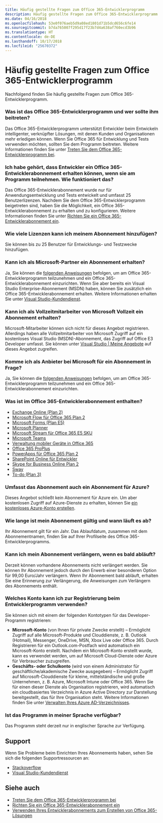```yaml
---
title: Häufig gestellte Fragen zum Office 365-Entwicklerprogramm
description: Häufig gestellte Fragen zum Office 365-Entwicklerprogramm.
ms.date: 04/16/2018
ms.openlocfilehash: 53e0f076aeb5d9a08ed1801d71b5dcd656c6fe14
ms.sourcegitcommit: b7da765007f295d17f23b7d4a638af760ecd3b96
ms.translationtype: HT
ms.contentlocale: de-DE
ms.lasthandoff: 10/17/2018
ms.locfileid: "25670372"
---
```

# <a name="office-365-developer-program-faq"></a>Häufig gestellte Fragen zum Office 365-Entwicklerprogramm

Nachfolgend finden Sie häufig gestellte Fragen zum Office 365-Entwicklerprogramm.

### <a name="what-is-the-office-365-developer-program-and-who-should-join-it"></a>Was ist das Office 365-Entwicklerprogramm und wer sollte ihm beitreten?

Das Office 365-Entwicklerprogramm unterstützt Entwickler beim Entwickeln intelligenter, verknüpfter Lösungen, mit denen Kunden und Organisationen mehr erledigen können. Wenn Sie Office 365 für Entwicklung und Tests verwenden möchten, sollten Sie dem Programm beitreten. Weitere Informationen finden Sie unter [Treten Sie dem Office 365-Entwicklerprogramm bei](office-365-developer-program.md).
 
### <a name="i-heard-that-developers-can-receive-an-office-365-developer-subscription-if-they-join-the-program-how-does-that-work"></a>Ich habe gehört, dass Entwickler ein Office 365-Entwicklerabonnement erhalten können, wenn sie am Programm teilnehmen. Wie funktioniert das?  

Das Office 365-Entwicklerabonnement wurde nur für Anwendungsentwicklung und Tests entwickelt und umfasst 25 Benutzerlizenzen. Nachdem Sie dem Office 365-Entwicklerprogramm beigetreten sind, haben Sie die Möglichkeit, ein Office 365-Entwicklerabonnement zu erhalten und zu konfigurieren. Weitere Informationen finden Sie unter [Richten Sie ein Office 365-Entwicklerabonnement ein](office-365-developer-program-get-started.md).

### <a name="how-many-licenses-can-i-add-with-my-subscription"></a>Wie viele Lizenzen kann ich meinem Abonnement hinzufügen?

Sie können bis zu 25 Benutzer für Entwicklungs- und Testzwecke hinzufügen. 

### <a name="as-a-microsoft-partner-can-i-receive-a-subscription"></a>Kann ich als Microsoft-Partner ein Abonnement erhalten? 

Ja, Sie können die [folgenden Anweisungen](office-365-developer-program.md) befolgen, um am Office 365-Entwicklerprogramm teilzunehmen und ein Office 365-Entwicklerabonnement einzurichten. Wenn Sie aber bereits ein Visual Studio Enterprise-Abonnement (MSDN) haben, können Sie zusätzlich ein Office 365-Entwicklerabonnement erhalten. Weitere Informationen erhalten Sie unter [Visual Studio-Kundendienst](https://www.visualstudio.com/subscriptions/support/). 

### <a name="as-a-microsoft-full-time-employee-can-i-receive-a-subscription"></a>Kann ich als Vollzeitmitarbeiter von Microsoft Vollzeit ein Abonnement erhalten?

Microsoft-Mitarbeiter können sich nicht für dieses Angebot registrieren. Allerdings haben alle Vollzeitmitarbeiter von Microsoft Zugriff auf ein kostenloses Visual Studio (MSDN)-Abonnement, das Zugriff auf Office E3 Developer umfasst. Sie können unter [Visual Studio | Meine Angebote](https://my.visualstudio.com/benefits) auf dieses Angebot zugreifen.

### <a name="as-a-vendor-working-at-microsoft-do-i-qualify-for-a-subscription"></a>Komme ich als Anbieter bei Microsoft für ein Abonnement in Frage?

Ja, Sie können die [folgenden Anweisungen](office-365-developer-program.md) befolgen, um am Office 365-Entwicklerprogramm teilzunehmen und ein Office 365-Entwicklerabonnement einzurichten.

### <a name="whats-included-in-the-office-365-developer-subscription"></a>Was ist im Office 365-Entwicklerabonnement enthalten?

- [Exchange Online (Plan 2)](https://products.office.com/de-DE/exchange/compare-microsoft-exchange-online-plans)
- [Microsoft Flow für Office 365 Plan 2](https://flow.microsoft.com/de-DE/pricing/)
- 
  [Microsoft Forms (Plan E5)](https://support.office.com/en-us/article/Frequently-asked-questions-about-Microsoft-Forms-495c4242-6102-40a0-add8-df05ed6af61c?ui=en-US&rs=en-US&ad=US)
- 
  [Microsoft Planner](https://products.office.com/en-us/compare-all-microsoft-office-products?tab=2)
- [Microsoft Stream für Office 365 E5 SKU](https://products.office.com/de-DE/business/office-365-enterprise-e5-business-software)
- [Microsoft Teams](https://products.office.com/de-DE/business/office-365-enterprise-e5-business-software)
- [Verwaltung mobiler Geräte in Office 365](https://support.office.com/de-DE/article/Set-up-Mobile-Device-Management-MDM-in-Office-365-dd892318-bc44-4eb1-af00-9db5430be3cd)
- [Office 365 ProPlus](https://products.office.com/de-DE/business/office-365-proplus-business-software)
- [PowerApps für Office 365 Plan 2](https://powerapps.microsoft.com/de-DE/pricing/)
- [SharePoint Online für Entwickler](https://products.office.com/de-DE/SharePoint/compare-sharepoint-plans)
- [Skype for Business Online Plan 2](https://products.office.com/de-DE/skype-for-business/online-meeting-solutions)
- [Sway](https://sway.com/)
- [To-do (Plan 3)](https://todo.microsoft.com/en-us)

### <a name="does-the-subscription-also-include-a-subscription-to-azure"></a>Umfasst das Abonnement auch ein Abonnement für Azure?

Dieses Angebot schließt kein Abonnement für Azure ein. Um aber kostenlosen Zugriff auf Azure-Dienste zu erhalten, können Sie [ein kostenloses Azure-Konto erstellen](https://azure.microsoft.com/de-DE/free/). 

### <a name="how-long-is-my-subscription-good-for-and-when-does-it-expire"></a>Wie lange ist mein Abonnement gültig und wann läuft es ab?

Ihr Abonnement gilt für ein Jahr. Das Ablaufdatum, zusammen mit dem Abonnementnamen, finden Sie auf Ihrer Profilseite des Office 365-Entwicklerprogramms.

### <a name="when-my-subscription-is-about-to-expire-can-i-extend-it"></a>Kann ich mein Abonnement verlängern, wenn es bald abläuft?

Derzeit können vorhandene Abonnements nicht verlängert werden. Sie können Ihr Abonnement jedoch durch den Erwerb einer besonderen Option für 99,00 Euro/Jahr verlängern. Wenn Ihr Abonnement bald abläuft, erhalten Sie eine Erinnerung zur Verlängerung, die Anweisungen zum Verlängern des Abonnements enthält.

<a name="account-types"> </a>

### <a name="what-account-can-i-use-to-sign-up-for-the-developer-program"></a>Welches Konto kann ich zur Registrierung beim Entwicklerprogramm verwenden?

Sie können sich mit einem der folgenden Kontotypen für das Developer-Programm registrieren:

- **Microsoft-Konto** (von Ihnen für private Zwecke erstellt) – Ermöglicht Zugriff auf alle Microsoft-Produkte und Clouddienste, z. B. Outlook (Hotmail), Messenger, OneDrive, MSN, Xbox Live oder Office 365. Durch Registrieren für ein Outlook.com-Postfach wird automatisch ein Microsoft-Konto erstellt. Nachdem ein Microsoft-Konto erstellt wurde, kann es verwendet werden, um auf Microsoft Cloud-Dienste oder Azure für Verbraucher zuzugreifen. 
- **Geschäfts- oder Schulkonto** (wird von einem Administrator für geschäftliche/akademische Zwecke ausgegeben) – Ermöglicht Zugriff auf Microsoft-Clouddienste für kleine, mittelständische und große Unternehmen, z. B. Azure, Microsoft Intune oder Office 365. Wenn Sie für einen dieser Dienste als Organisation registrieren, wird automatisch ein cloudbasiertes Verzeichnis in Azure Active Directory zur Darstellung bereitgestellt, das für Ihre Organisation steht. Weitere Informationen finden Sie unter [Verwalten Ihres Azure AD-Verzeichnisses](https://docs.microsoft.com/de-DE/azure/active-directory/active-directory-administer).

### <a name="is-the-program-available-in-my-language"></a>Ist das Programm in meiner Sprache verfügbar?

Das Programm steht derzeit nur in englischer Sprache zur Verfügung.


## <a name="support"></a>Support

Wenn Sie Probleme beim Einrichten Ihres Abonnements haben, sehen Sie sich die folgenden Supportressourcen an: 
- [Stackoverflow](https://stackoverflow.com/questions)   
- [Visual Studio-Kundendienst](https://www.visualstudio.com/subscriptions/support/)

## <a name="see-also"></a>Siehe auch

- [Treten Sie dem Office 365-Entwicklerprogramm bei](office-365-developer-program.md)
- [Richten Sie ein Office 365-Entwicklerabonnement ein](office-365-developer-program-get-started.md)
- [Verwenden Ihres Entwicklerabonnements zum Erstellen von Office 365-Lösungen](build-office-365-solutions.md)


 

 

 

 

 

 
